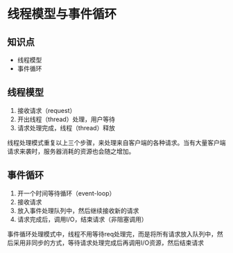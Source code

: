 线程模型与事件循环
=================

## 知识点
- 线程模型
- 事件循环

## 线程模型
1. 接收请求（request）
2. 开出线程（thread）处理，用户等待
3. 请求处理完成，线程（thread）释放

线程处理模式重复以上三个步骤，来处理来自客户端的各种请求。当有大量客户端请求来袭时，服务器消耗的资源也会随之增加。

## 事件循环
1. 开一个时间等待循环（event-loop）
2. 接收请求
3. 放入事件处理队列中，然后继续接收新的请求
4. 请求完成后，调用I/O，结束请求（非阻塞调用）

事件循环处理模式中，线程不用等待req处理完，而是将所有请求放入队列中，然后采用非同步的方式，等待请求处理完成后再调用I/O资源，然后结束请求
